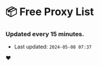 # :package: Free Proxy List
### Updated every 15 minutes.

- Last updated: `2024-05-08 07:37`

:heart:

